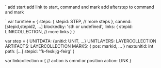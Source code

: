 


`
add start
add link to start, command and mark
add afterstep to command and mark

`
var turntree = {
  steps: {
    stepid: STEP,
    // more steps
  },
  canend: [stepid,stepid2, ...]
  blockedby: 'sth or undefined',
  links: {
    stepid: LINKCOLLECTION,
    // more links
  }
}

var step = {
  UNITDATA: {unitid: UNIT, ...}
  UNITLAYERS: LAYERCOLLECTION
  ARTIFACTS: LAYERCOLLECTION
  MARKS: { pos: markid, ... }
  nextunitid: int
  path: [...]
  stepid: 'fk-feskijg-feirg'
}


var linkcollection = { // action is cmnd or position
  action: LINK
}